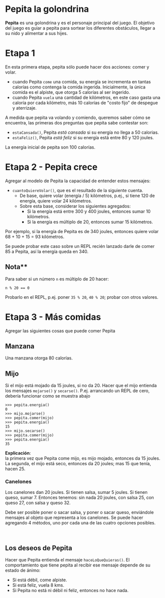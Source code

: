 # Pepita la golondrina
**Pepita** es una golondrina y es el personaje principal del juego. 
El objetivo del juego es guiar a pepita para sortear los diferentes obstáculos, llegar a su nido y alimentar a sus hijes.

# Etapa 1
En esta primera etapa, pepita sólo puede hacer dos acciones: comer y volar.
- cuando Pepita `come` una comida, su energía se incrementa en tantas calorías como contenga la comida ingerida.
  Inicialmente, la única comida es el alpiste, que otorga 5 calorías al ser ingerido.
- cuando Pepita `vuela` una cantidad de kilómetros, en este caso gasta una caloría por cada kilómetro, más 10 calorías de "costo fijo" de despegue y aterrizaje.

A medida que pepita va volando y comiendo, queremos saber cómo se encuentra, las primeras dos preguntas que pepita sabe contestar son:
- `estaCansada()`, Pepita _está cansada_ si su energía no llega a 50 calorias.
- `estaFeliz()`, Pepita _está feliz_ si su energía está entre 80 y 120 joules.

La energía inicial de pepita son 100 calorías.

# Etapa 2 - Pepita crece

Agregar al modelo de Pepita la capacidad de entender estos mensajes:
- `cuantoQuiereVolar()`, que es el resultado de la siguiente cuenta. <br> 
  - De base, quiere volar (energía / 5) kilómetros, p.ej., si tiene 120 de energía, quiere volar 24 kilómetros. 
  - Sobre esta base, considerar los siguientes agregados:
    - Si la energía está entre 300 y 400 joules, entonces sumar 10  kilómetros.
    - Si la energía es múltiplo de 20, entonces sumar 15 kilómetros. 
  
Por ejemplo, si la energía de Pepita es de 340 joules, entonces quiere volar 68 + 10 + 15 = 93 kilómetros. 
 
Se puede probar este caso sobre un REPL recién lanzado darle de comer 85 a Pepita, así la energía queda en 340.

## Nota** <br>
Para saber si un número `n` es múltiplo de 20 hacer: 
```
n % 20 == 0
``` 
Probarlo en el REPL, p.ej. poner `35 % 20`, `40 % 20`; probar con otros valores.

# Etapa 3 - Más comidas
Agregar las siguientes cosas que puede comer Pepita

## Manzana
Una manzana otorga 80 calorías.

## Mijo

Si el mijo está mojado da 15 joules, si no da 20. 
Hacer que el mijo entienda los mensajes `mojarse()` y `secarse()`.
P.ej. arrancando un REPL de cero, debería funcionar como se muestra abajo
  
```
>>> pepita.energia()
0
>>> mijo.mojarse()
>>> pepita.comer(mijo)
>>> pepita.energia()
15
>>> mijo.secarse()
>>> pepita.comer(mijo)
>>> pepita.energia()
35
```

**Explicación**: <br> 
la primera vez que Pepita come mijo, es mijo mojado, entonces da 15 joules.
La segunda, el mijo está seco, entonces da 20 joules; mas 15 que tenía, hacen 25.

### Canelones
Los canelones dan 20 joules. Si tienen salsa, sumar 5 joules. Si tienen queso, sumar 7.
Entonces tenemos: sin nada 20 joules, con salsa 25, con queso 27, con salsa y queso 32.

Debe ser posible poner o sacar salsa, y poner o sacar queso, enviándole mensajes al objeto que representa a los canelones. Se puede hacer agregando 4 métodos, uno por cada una de las cuatro opciones posibles.

<br>

## Los deseos de Pepita

Hacer que Pepita entienda el mensaje `haceLoQueQuieras()`. El comportamiento que tiene pepita al recibir ese mensaje depende de su estado de ánimo:
- Si está débil, come alpiste.
- Si está feliz, vuela 8 kms. 
- Si Pepita no está ni débil ni feliz, entonces no hace nada.


